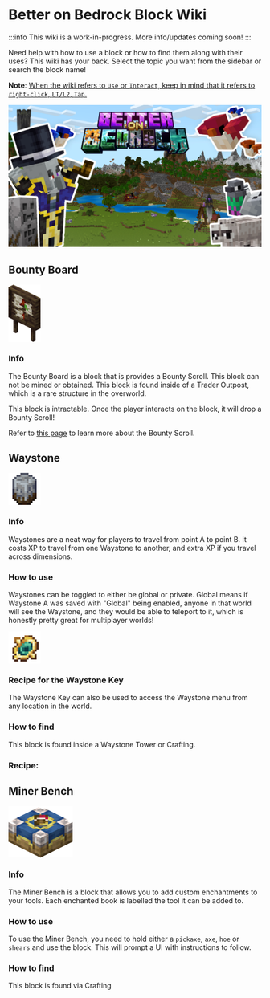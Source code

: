 # Better on Bedrock Block Wiki

:::info
This wiki is a work-in-progress. More info/updates coming soon!
:::

Need help with how to use a block or how to find them along with their uses? This wiki has your back. Select the topic you want from the sidebar or search the block name!

**Note**: <u>When the wiki refers to `Use` or `Interact`, keep in mind that it refers to `right-click`, `LT/L2`, `Tap`.
</u>

![image](/Main/assets/bob-rebrand.png)

## Bounty Board

<div style="display: flex; align-items: center;">
  <img src="/Main/assets/bounty_board.png" alt="Example Image" width="64">
</div>

### Info

The Bounty Board is a block that is provides a Bounty Scroll. This block can not be mined or obtained. This block is found inside of a Trader Outpost, which is a rare structure in the overworld.

This block is intractable. Once the player interacts on the block, it will drop a Bounty Scroll!

Refer to [this page](https://poggy.org/Main/Wiki/items/quests_bounties.html#bounties) to learn more about the Bounty Scroll.

## Waystone

<div style="display: flex; align-items: center;">
  <img src="/Main/assets/waystone.png" alt="Example Image" width="64">
</div>

### Info

Waystones are a neat way for players to travel from point A to point B. It costs XP to travel from one Waystone to another, and extra XP if you travel across dimensions.

### How to use

Waystones can be toggled to either be global or private. Global means if Waystone A was saved with "Global" being enabled, anyone in that world will see the Waystone, and they would be able to teleport to it, which is honestly pretty great for multiplayer worlds!

<div style="display: flex; align-items: center;">
  <img src="/Main/assets/waypoint_marker.png" alt="Example Image" width="64">
</div>

### Recipe for the Waystone Key
<CraftingTable
  :grid="[
    {  image: 'ender_tear' },
    {  image: 'https://minecraft.wiki/images/Gold_Ingot_JE4_BE2.png?80cd6' },
    {  image: 'ender_tear' },
    {  image: 'https://minecraft.wiki/images/Gold_Ingot_JE4_BE2.png?80cd6' },
    {  image: 'https://minecraft.wiki/images/thumb/Ender_Pearl_JE3_BE2.png/150px-Ender_Pearl_JE3_BE2.png?829a7' },
    {  image: 'https://minecraft.wiki/images/Gold_Ingot_JE4_BE2.png?80cd6' },
    {  image: 'ender_tear' },
    {  image: 'https://minecraft.wiki/images/Gold_Ingot_JE4_BE2.png?80cd6' },
    {  image: 'ender_tear' }
  ]"
  :inputTooltips="[
    `<span class='tooltip-title'>Ender Tear</span>`,
    `<span class='tooltip-title'>Gold Ingot</span>`,
    `<span class='tooltip-title'>Ender Tear</span>`,
    `Gold Ingot`,
    `<span class='tooltip-title'>Ender Pearl</span>`,
    `Gold Ingot`,
    `<span class='tooltip-title'>Ender Tear</span>`,
    `<span class='tooltip-title'>Gold Ingot</span>`,
    `<span class='tooltip-title'>Ender Tear</span>`
  ]"
  output="waypoint_marker"
  outputText=""
  outputSlotText="Waystone Key"
/>

The Waystone Key can also be used to access the Waystone menu from any location in the world.

### How to find

This block is found inside a Waystone Tower or Crafting.
### Recipe:

<CraftingTable
  :grid="[
    {  image: 'https://minecraft.wiki/images/Iron_Ingot_JE3_BE2.png?849cb' },
    {  image: 'https://minecraft.wiki/images/thumb/Ender_Pearl_JE3_BE2.png/150px-Ender_Pearl_JE3_BE2.png?829a7' },
    {  image: 'https://minecraft.wiki/images/Iron_Ingot_JE3_BE2.png?849cb' },
    {  image: null },
    {  image: 'ender_tear' },
    {  image: null },
    {  image: 'https://minecraft.wiki/images/Iron_Ingot_JE3_BE2.png?849cb' },
    {  image: 'https://minecraft.wiki/images/Iron_Ingot_JE3_BE2.png?849cb' },
    {  image: 'https://minecraft.wiki/images/Iron_Ingot_JE3_BE2.png?849cb' }
  ]"
  :inputTooltips="[
    `<span class='tooltip-title'>Iron Ingot</span>`,
    `<span class='tooltip-title'>Ender Pearl</span>`,
    `<span class='tooltip-title'>Iron Ingot</span>`,
    ``,
    `<span class='tooltip-title'>Ender Tear</span>`,
    ``,
    `<span class='tooltip-title'>Iron Ingot</span>`,
    `<span class='tooltip-title'>Iron Ingot</span>`,
    `<span class='tooltip-title'>Iron Ingot</span>`
  ]"
  output="waystone"
  outputText="2"
  outputSlotText="Waystone"
/>

## Miner Bench

<div style="display: flex; align-items: center;">
  <img src="/Main/assets/blocks/enchant_table.png" alt="Example Image" width="128">
</div>

<CraftingTable
  :grid="[
    { image: null },
    { image: null },
    { image: null },
    { image: 'tin_ingot' },
    { image: 'item/book' },
    { image: 'tin_ingot' },
    { image: 'https://minecraft.wiki/images/thumb/Oak_Planks.png/150px-Oak_Planks.png?d9efa' },
    { image: 'https://minecraft.wiki/images/thumb/Oak_Planks.png/150px-Oak_Planks.png?d9efa' },
    { image: 'https://minecraft.wiki/images/thumb/Oak_Planks.png/150px-Oak_Planks.png?d9efa' }
  ]"
  :inputTooltips="[
    ``,
    ``,
    ``,
    `Tin Ingot`,
    `Book`,
    `Tin Ingot`,
    `Planks`,
    `Planks`,
    `Planks`
  ]"
  output="enchant_table"
  outputText=""
  outputSlotText="Stardust Upgrade Template"
  :outputTooltips="[
     `Miner's Bench`,
  ]"
/>

### Info

The Miner Bench is a block that allows you to add custom enchantments to your tools. Each enchanted book is labelled the tool it can be added to.

### How to use

To use the Miner Bench, you need to hold either a `pickaxe`, `axe`, `hoe` or `shears` and use the block. This will prompt a UI with instructions to follow.

### How to find

This block is found via Crafting